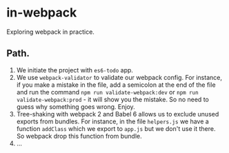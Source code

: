 # in-webpack
Exploring webpack in practice.

## Path.
1. We initiate the project with `es6-todo` app.
2. We use `webpack-validator` to validate our webpack config. For instance,
if you make a mistake in the file, add a semicolon at the end of the file and
run the command `npm run validate-webpack:dev` or `npm run validate-webpack:prod` - it will show you the mistake. So no need to guess why something goes wrong. Enjoy.
3. Tree-shaking with webpack 2 and Babel 6 allows us to exclude unused exports from bundles.
For instance, in the file `helpers.js` we have a function `addClass` which we export to `app.js`
but we don't use it there. So webpack drop this function from bundle.
4. ...
